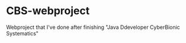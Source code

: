 # CBS-webproject
Webproject that I've done after finishing "Java Ddeveloper CyberBionic Systematics"
